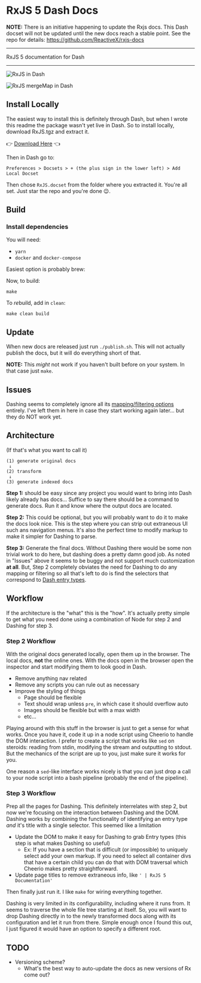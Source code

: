 # RxJS 5 Dash Docs

**NOTE:** There is an initiative happening to update the Rxjs docs. This Dash docset will not be updated until the new docs reach a stable point. See the repo for details: https://github.com/ReactiveX/rxjs-docs

---

RxJS 5 documentation for Dash

---
<!-- Everything below this point will not be included in the dist sent to Dash -->

![RxJS in Dash](https://dropsinn.s3.amazonaws.com/Screen%20Shot%202017-07-04%20at%201.36.51%20AM.png)

![RxJS mergeMap in Dash](https://dropsinn.s3.amazonaws.com/Screen%20Shot%202017-07-04%20at%201.38.50%20AM.png)

## Install Locally

The easiest way to install this is definitely through Dash, but when I wrote
this readme the package wasn't yet live in Dash. So to install locally, download
RxJS.tgz and extract it.

👉 [Download Here](https://github.com/iansinnott/rxjs-dash-docset/raw/master/dist/RxJS.tgz) 👈

Then in Dash go to:

```
Preferences > Docsets > + (the plus sign in the lower left) > Add Local Docset
```

Then chose `RxJS.docset` from the folder where you extracted it. You're all set. Just star the repo and you're done 😉.

## Build

### Install dependencies

You will need:

* `yarn`
* `docker` and `docker-compose`

Easiest option is probably brew:

Now, to build:

```
make
```

To *re*build, add in `clean`:

```
make clean build
```

## Update

When new docs are released just run `./publish.sh`. This will not actually publish the docs, but it will do everything short of that.

**NOTE:** This _might_ not work if you haven't built before on your system. In that case just `make`.

## Issues

Dashing seems to completely ignore all its [mapping/filtering options](https://github.com/technosophos/dashing#other-mappersfilters-on-selectors) entirely. I've left them in here in case they start working again later... but they do NOT work yet.

## Architecture

(If that's what you want to call it)

```
(1) generate original docs
 ↓
(2) transform
 ↓
(3) generate indexed docs
```

**Step 1:** should be easy since any project you would want to bring into Dash likely already has docs... Suffice to say there should be a command to generate docs. Run it and know where the output docs are located.

**Step 2:** This could be optional, but you will probably want to do it to make the docs look nice. This is the step where you can strip out extraneous UI such ans navigation menus. It's also the perfect time to modify markup to make it simpler for Dashing to parse.

**Step 3:** Generate the final docs. Without Dashing there would be some non trivial work to do here, but dashing does a pretty damn good job. As noted in "Issues" above it seems to be buggy and not support much customization **at all**. But, Step 2 completely obviates the need for Dashing to do any mapping or filtering so all that's left to do is find the selectors that correspond to [Dash entry types][].

[Dash entry types]: https://kapeli.com/docsets#supportedentrytypes

## Workflow

If the architecture is the "what" this is the "how". It's actually pretty simple to get what you need done using a combination of Node for step 2 and Dashing for step 3.

### Step 2 Workflow

With the original docs generated locally, open them up in the browser. The local docs, **not** the online ones. With the docs open in the browser open the inspector and start modifying them to look good in Dash.

* Remove anything nav related
* Remove any scripts you can rule out as necessary
* Improve the styling of things
  * Page should be flexible
  * Text should wrap unless `pre`, in which case it should overflow auto
  * Images should be flexible but with a max width
  * etc...

Playing around with this stuff in the browser is just to get a sense for what works. Once you have it, code it up in a node script using Cheerio to handle the DOM interaction. I prefer to create a script that works like `sed` on steroids: reading from stdin, modifying the stream and outputting to stdout. But the mechanics of the script are up to you, just make sure it works for you.

One reason a `sed`-like interface works nicely is that you can just drop a call to your node script into a bash pipeline (probably the end of the pipeline).

### Step 3 Workflow

Prep all the pages for Dashing. This definitely interrelates with step 2, but now we're focusing on the interaction between Dashing and the DOM. Dashing works by combining the functionality of identifying an entry type _and_ it's title with a single selector. This seemed like a limitation

* Update the DOM to make it easy for Dashing to grab Entry types (this step is what makes Dashing so useful)
  * Ex: If you have a section that is difficult (or impossible) to uniquely select add your own markup. If you need to select all container divs that have a certain child you can do that with DOM traversal which Cheerio makes pretty straightforward.
* Update page titles to remove extraneous info, like `' | RxJS 5 Documentation'`

Then finally just run it. I like `make` for wiring everything together.

Dashing is very limited in its configurability, including where it runs from. It seems to traverse the whole file tree starting at itself. So, you will want to drop Dashing directly in to the newly transformed docs along with its configuration and let it run from there. Simple enough once I found this out, I just figured it would have an option to specify a different root.

## TODO

* Versioning scheme?
  * What's the best way to auto-update the docs as new versions of Rx come out?
